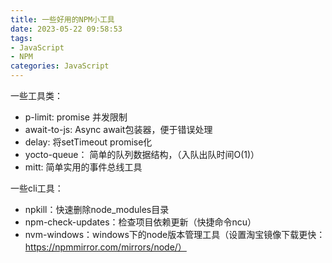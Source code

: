 ```yaml
---
title: 一些好用的NPM小工具
date: 2023-05-22 09:58:53
tags:
- JavaScript
- NPM
categories: JavaScript
---
```


一些工具类：

- p-limit:  promise 并发限制
- await-to-js: Async await包装器，便于错误处理
- delay: 将setTimeout promise化
- yocto-queue： 简单的队列数据结构，（入队出队时间O(1)）
- mitt: 简单实用的事件总线工具

一些cli工具：

- npkill：快速删除node_modules目录
- npm-check-updates：检查项目依赖更新（快捷命令ncu）
- nvm-windows：windows下的node版本管理工具（设置淘宝镜像下载更快：https://npmmirror.com/mirrors/node/）